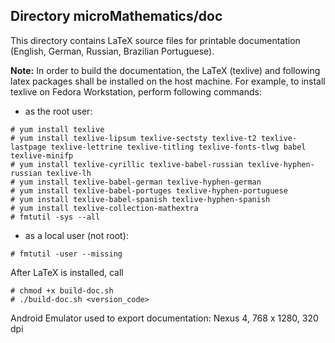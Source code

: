 ## Directory microMathematics/doc

This directory contains LaTeX source files for printable documentation (English, German, Russian, Brazilian Portuguese).

**Note:**
In order to build the documentation, the LaTeX (texlive) and following latex packages shall be installed on the host machine. For example, to install texlive on Fedora Workstation, perform following commands:

- as the root user:
```
# yum install texlive
# yum install texlive-lipsum texlive-sectsty texlive-t2 texlive-lastpage texlive-lettrine texlive-titling texlive-fonts-tlwg babel texlive-minifp
# yum install texlive-cyrillic texlive-babel-russian texlive-hyphen-russian texlive-lh 
# yum install texlive-babel-german texlive-hyphen-german
# yum install texlive-babel-portuges texlive-hyphen-portuguese
# yum install texlive-babel-spanish texlive-hyphen-spanish
# yum install texlive-collection-mathextra
# fmtutil -sys --all
```
- as a local user (not root):
```
# fmtutil -user --missing
```

After LaTeX is installed, call 
```
# chmod +x build-doc.sh 
# ./build-doc.sh <version_code>
```

Android Emulator used to export documentation:
Nexus 4, 768 x 1280, 320 dpi